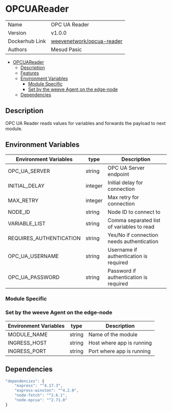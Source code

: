 # OPCUAReader

|                |                                                                                 |
| -------------- | ------------------------------------------------------------------------------- |
| Name           | OPC UA Reader                                                                   |
| Version        | v1.0.0                                                                          |
| Dockerhub Link | [weevenetwork/opcua-reader](https://hub.docker.com/r/weevenetwork/opcua-reader) |
| Authors        | Mesud Pasic                                                                     |

- [OPCUAReader](#OPCUAReader)
  - [Description](#description)
  - [Features](#features)
  - [Environment Variables](#environment-variables)
    - [Module Specific](#module-specific)
    - [Set by the weeve Agent on the edge-node](#set-by-the-weeve-agent-on-the-edge-node)
  - [Dependencies](#dependencies)

## Description

OPC UA Reader reads values for variables and forwards the payload to next module.

## Environment Variables

| Environment Variables | type | Description |
| --- | --- | --- |
| OPC_UA_SERVER | string | OPC UA Server endpoint |
| INITIAL_DELAY | integer | Initial delay for connection |
| MAX_RETRY | integer | Max retry for connection |
| NODE_ID | string | Node ID to connect to |
| VARIABLE_LIST | string | Comma separated list of variables to read |
| REQUIRES_AUTHENTICATION | string | Yes/No if connection needs authentication |
| OPC_UA_USERNAME | string | Username if authentication is required |
| OPC_UA_PASSWORD | string | Password if authentication is required |

### Module Specific

### Set by the weeve Agent on the edge-node

| Environment Variables | type   | Description               |
| --------------------- | ------ | ------------------------- |
| MODULE_NAME           | string | Name of the module        |
| INGRESS_HOST          | string | Host where app is running |
| INGRESS_PORT          | string | Port where app is running |

## Dependencies

```js
"dependencies": {
    "express": "^4.17.3",
    "express-winston": "^4.2.0",
    "node-fetch": "^2.6.1",
    "node-opcua": "^2.71.0"
}
```
